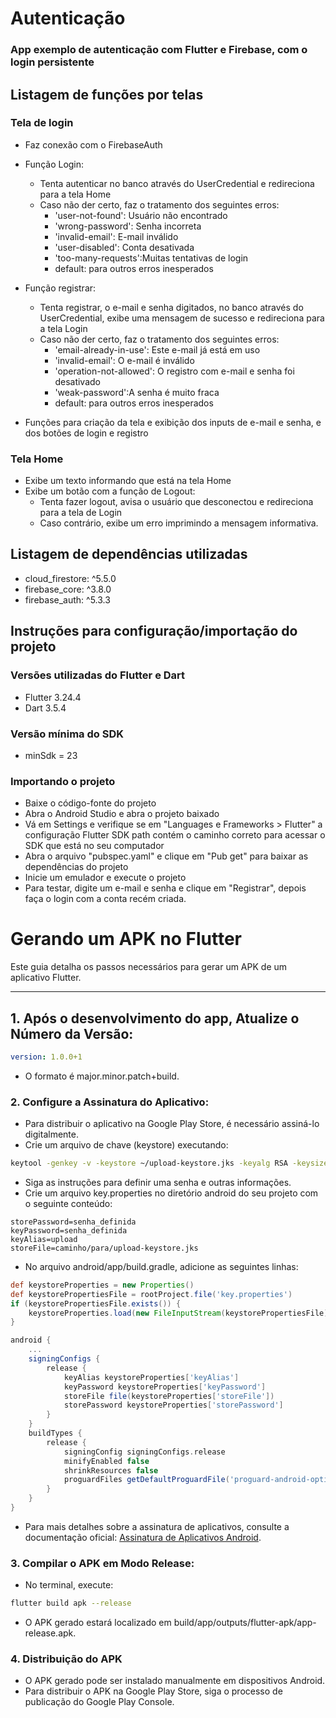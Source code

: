 # Autenticação

### App exemplo de autenticação com Flutter e Firebase, com o login persistente

## Listagem de funções por telas

### Tela de login

- Faz conexão com o FirebaseAuth
- Função Login:
  - Tenta autenticar no banco através do UserCredential e redireciona para a tela Home
  - Caso não der certo, faz o tratamento dos seguintes erros:
    - 'user-not-found': Usuário não encontrado
    - 'wrong-password': Senha incorreta
    - 'invalid-email': E-mail inválido
    - 'user-disabled': Conta desativada
    - 'too-many-requests':Muitas tentativas de login 
    - default: para outros erros inesperados

- Função registrar:
  - Tenta registrar, o e-mail e senha digitados, no banco através do UserCredential, exibe uma mensagem de sucesso e redireciona para a tela Login
  - Caso não der certo, faz o tratamento dos seguintes erros:
    - 'email-already-in-use': Este e-mail já está em uso
    - 'invalid-email': O e-mail é inválido
    - 'operation-not-allowed': O registro com e-mail e senha foi desativado
    - 'weak-password':A senha é muito fraca
    - default: para outros erros inesperados

- Funções para criação da tela e exibição dos inputs de e-mail e senha, e dos botões de login e registro

### Tela Home

- Exibe um texto informando que está na tela Home
- Exibe um botão com a função de Logout:
  - Tenta fazer logout, avisa o usuário que desconectou e redireciona para a tela de Login
  - Caso contrário, exibe um erro imprimindo a mensagem informativa.

## Listagem de dependências utilizadas

- cloud_firestore: ^5.5.0
- firebase_core: ^3.8.0
- firebase_auth: ^5.3.3

## Instruções para configuração/importação do projeto

### Versões utilizadas do Flutter e Dart

- Flutter 3.24.4 
- Dart 3.5.4

### Versão mínima do SDK

- minSdk = 23

### Importando o projeto

- Baixe o código-fonte do projeto
- Abra o Android Studio e abra o projeto baixado
- Vá em Settings e verifique se em "Languages e Frameworks > Flutter" a configuração Flutter SDK path contém o caminho correto para acessar o SDK que está no seu computador
- Abra o arquivo "pubspec.yaml" e clique em "Pub get" para baixar as dependências do projeto
- Inicie um emulador e execute o projeto
- Para testar, digite um e-mail e senha e clique em "Registrar", depois faça o login com a conta recém criada.

#

# Gerando um APK no Flutter

Este guia detalha os passos necessários para gerar um APK de um aplicativo Flutter.

---

## 1. Após o desenvolvimento do app, Atualize o Número da Versão:

```yaml
version: 1.0.0+1
```

- O formato é major.minor.patch+build.

### 2. Configure a Assinatura do Aplicativo:

- Para distribuir o aplicativo na Google Play Store, é necessário assiná-lo digitalmente.
- Crie um arquivo de chave (keystore) executando:

```bash
keytool -genkey -v -keystore ~/upload-keystore.jks -keyalg RSA -keysize 2048 -validity 10000 -alias upload
```

- Siga as instruções para definir uma senha e outras informações.
- Crie um arquivo key.properties no diretório android do seu projeto com o seguinte conteúdo:

```properties
storePassword=senha_definida
keyPassword=senha_definida
keyAlias=upload
storeFile=caminho/para/upload-keystore.jks
```
- No arquivo android/app/build.gradle, adicione as seguintes linhas:

```groovy
def keystoreProperties = new Properties()
def keystorePropertiesFile = rootProject.file('key.properties')
if (keystorePropertiesFile.exists()) {
    keystoreProperties.load(new FileInputStream(keystorePropertiesFile))
}

android {
    ...
    signingConfigs {
        release {
            keyAlias keystoreProperties['keyAlias']
            keyPassword keystoreProperties['keyPassword']
            storeFile file(keystoreProperties['storeFile'])
            storePassword keystoreProperties['storePassword']
        }
    }
    buildTypes {
        release {
            signingConfig signingConfigs.release
            minifyEnabled false
            shrinkResources false
            proguardFiles getDefaultProguardFile('proguard-android-optimize.txt'), 'proguard-rules.pro'
        }
    }
}
```
- Para mais detalhes sobre a assinatura de aplicativos, consulte a documentação oficial: [Assinatura de Aplicativos Android](https://docs.flutter.dev/deployment/android#signing-the-app).

### 3. Compilar o APK em Modo Release:

- No terminal, execute: 

```bash
flutter build apk --release
```

- O APK gerado estará localizado em build/app/outputs/flutter-apk/app-release.apk.

### 4. Distribuição do APK

- O APK gerado pode ser instalado manualmente em dispositivos Android.
- Para distribuir o APK na Google Play Store, siga o processo de publicação do Google Play Console.
